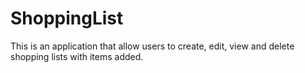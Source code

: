 # ShoppingList
This is an application that allow users to create, edit, view and delete shopping lists with items added.
